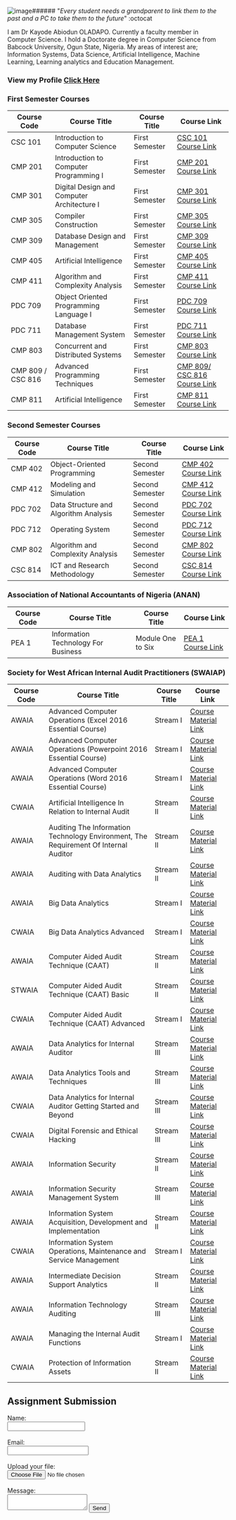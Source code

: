 ![image](https://github.com/user-attachments/assets/ef6a53aa-bc63-483a-8361-24b71dbd64a2)###### "_Every student needs a grandparent to link them to the past and a PC to take them to the future_" :octocat


I am Dr Kayode Abiodun OLADAPO. Currently a faculty member in Computer Science.
I hold a Doctorate degree in Computer Science from Babcock University, Ogun State, Nigeria. 
My areas of interest are; Information Systems, Data Science, Artificial Intelligence, Machine Learning, Learning analytics and Education Management. 

### View my Profile [Click Here](https://sites.google.com/view/kayodeabiodunoladapo)

### First Semester Courses 

Course Code | Course Title   | Course Title      | Course Link
------------ | -------------  | -------------   | -------------
CSC 101 | Introduction to Computer Science | First Semester | [CSC 101 Course Link](https://oladapokayodeabiodun.github.io/csc101)
CMP 201 | Introduction to Computer Programming I  | First Semester | [CMP 201 Course Link](https://oladapokayodeabiodun.github.io/cmp201)
CMP 301 | Digital Design and Computer Architecture I  | First Semester | [CMP 301 Course Link](https://oladapokayodeabiodun.github.io/cmp301)
CMP 305 | Compiler Construction | First Semester | [CMP 305 Course Link](https://oladapokayodeabiodun.github.io/cmp305)
CMP 309 | Database Design and Management  | First Semester | [CMP 309 Course Link](https://oladapokayodeabiodun.github.io/cmp309)
CMP 405 | Artificial Intelligence  | First Semester | [CMP 405 Course Link](https://oladapokayodeabiodun.github.io/cmp405)
CMP 411 | Algorithm and Complexity Analysis  | First Semester | [CMP 411 Course Link](https://oladapokayodeabiodun.github.io/cmp411)
PDC 709 | Object Oriented Programming Language I  | First Semester | [PDC 709 Course Link](https://oladapokayodeabiodun.github.io/pdc709)
PDC 711 | Database Management System  | First Semester | [PDC 711 Course Link](https://oladapokayodeabiodun.github.io/pdc711)
CMP 803 | Concurrent and Distributed Systems  | First Semester | [CMP 803 Course Link](https://oladapokayodeabiodun.github.io/cmp803)
CMP 809 / CSC 816 | Advanced Programming Techniques  | First Semester | [CMP 809/ CSC 816 Course Link](https://oladapokayodeabiodun.github.io/cmp809)
CMP 811 | Artificial Intelligence   | First Semester | [CMP 811 Course Link](https://oladapokayodeabiodun.github.io/cmp811)

### Second Semester Courses 

Course Code | Course Title   | Course Title      | Course Link
------------ | -------------  | -------------   | -------------
CMP 402 | Object-Oriented Programming  | Second Semester | [CMP 402 Course Link](https://oladapokayodeabiodun.github.io/cmp402)
CMP 412 | Modeling and Simulation  | Second Semester | [CMP 412 Course Link](https://oladapokayodeabiodun.github.io/cmp412)
PDC 702 | Data Structure and Algorithm Analysis | Second Semester | [PDC 702 Course Link](https://oladapokayodeabiodun.github.io/pdc702)
PDC 712 | Operating System      | Second Semester | [PDC 712 Course Link](https://oladapokayodeabiodun.github.io/pdc712)
CMP 802 | Algorithm and Complexity Analysis | Second Semester | [CMP 802 Course Link](https://oladapokayodeabiodun.github.io/cmp802)
CSC 814 | ICT and Research Methodology | Second Semester | [CSC 814 Course Link](https://oladapokayodeabiodun.github.io/csc814)


### Association of National Accountants of Nigeria (ANAN)

Course Code | Course Title   | Course Title      | Course Link
------------ | -------------  | -------------   | -------------
PEA 1 | Information Technology For Business  | Module One to Six | [PEA 1 Course Link](https://oladapokayodeabiodun.github.io/pea1)

### Society for West African Internal Audit Practitioners (SWAIAP) 

Course Code | Course Title   | Course Title      | Course Link
------------ | -------------  | -------------   | -------------
AWAIA | Advanced Computer Operations (Excel 2016 Essential Course)  | Stream I | [Course Material Link](https://oladapokayodeabiodun.github.io/acoe)
AWAIA | Advanced Computer Operations (Powerpoint 2016 Essential Course)  | Stream I | [Course Material Link](https://oladapokayodeabiodun.github.io/acop)
AWAIA | Advanced Computer Operations (Word 2016 Essential Course)  | Stream I | [Course Material Link](https://oladapokayodeabiodun.github.io/acow)
CWAIA | Artificial Intelligence In Relation to Internal Audit  | Stream II | [Course Material Link](https://oladapokayodeabiodun.github.io/aiia)
AWAIA | Auditing The Information Technology Environment, The Requirement Of Internal Auditor  | Stream II | [Course Material Link](https://oladapokayodeabiodun.github.io/aift)
AWAIA | Auditing with Data Analytics  | Stream II | [Course Material Link](https://oladapokayodeabiodun.github.io/ada)
AWAIA | Big Data Analytics  | Stream I | [Course Material Link](https://oladapokayodeabiodun.github.io/bda)
CWAIA | Big Data Analytics Advanced | Stream I | [Course Material Link](https://oladapokayodeabiodun.github.io/bdaa)
AWAIA | Computer Aided Audit Technique (CAAT)  | Stream II | [Course Material Link](https://oladapokayodeabiodun.github.io/bda)
STWAIA | Computer Aided Audit Technique (CAAT) Basic | Stream II |[Course Material Link](https://oladapokayodeabiodun.github.io/bda)
CWAIA | Computer Aided Audit Technique (CAAT) Advanced | Stream I | [Course Material Link](https://oladapokayodeabiodun.github.io/bda)
AWAIA | Data Analytics for Internal Auditor | Stream III | [Course Material Link](https://oladapokayodeabiodun.github.io/bda)
AWAIA | Data Analytics Tools and Techniques | Stream III | [Course Material Link](https://oladapokayodeabiodun.github.io/bda)
CWAIA | Data Analytics for Internal Auditor Getting Started and Beyond| Stream III | [Course Material Link](https://oladapokayodeabiodun.github.io/bda)
CWAIA | Digital Forensic and Ethical Hacking  | Stream III | [Course Material Link](https://oladapokayodeabiodun.github.io/dfeh)
AWAIA | Information Security  | Stream II | [Course Material Link](https://oladapokayodeabiodun.github.io/dfeh)
AWAIA | Information Security Management System | Stream III | [Course Material Link](https://oladapokayodeabiodun.github.io/dfeh)
AWAIA | Information System Acquisition, Development and Implementation | Stream II | [Course Material Link](https://oladapokayodeabiodun.github.io/dfeh)
CWAIA | Information System Operations, Maintenance and Service Management | Stream I  | [Course Material Link](https://oladapokayodeabiodun.github.io/dfeh)
AWAIA | Intermediate Decision Support Analytics | Stream II | [Course Material Link](https://oladapokayodeabiodun.github.io/dfeh)
AWAIA | Information Technology Auditing | Stream III | [Course Material Link](https://oladapokayodeabiodun.github.io/dfeh)
AWAIA | Managing the Internal Audit Functions | Stream I | [Course Material Link](https://oladapokayodeabiodun.github.io/dfeh)
CWAIA | Protection of Information Assets | Stream II | [Course Material Link](https://oladapokayodeabiodun.github.io/dfeh)




## Assignment Submission 

<!-- Sample HTML Form -->
<form action="mailto:oladapoka@mcu.edu.ng"
method="POST"
enctype="multipart/form-data"
name="EmailForm">
    Name:<br>
    <input type="text" size="19" name="Contact-Name"><br><br>
    Email:<br>
    <input type="email" name="Contact-Email"><br><br> 
    Upload your file:<br>
    <input type="file" /><br><br>
    Message:<br> 
       <textarea name="message"></textarea> 
   <button type="submit" value="Submit">Send</button>
</form>  

